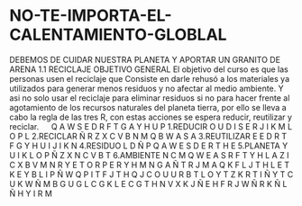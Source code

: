 # NO-TE-IMPORTA-EL-CALENTAMIENTO-GLOBLAL
DEBEMOS DE CUIDAR NUESTRA PLANETA Y APORTAR UN GRANITO DE ARENA
                                               1.1 RECICLAJE
                                             OBJETIVO GENERAL
El objetivo del curso es que las personas usen el reciclaje que
 Consiste en darle rehusó a los materiales ya utilizados para generar menos residuos y no afectar al medio ambiente. Y asi no solo usar el reciclaje para eliminar residuos si no para hacer frente al agotamiento de los recursos naturales del planeta tierra, por ello se lleva a cabo la regla de las tres R, con estas acciones se espera reducir, reutilizar y reciclar.
 
Q	A	W	S	E	D	R	F	T	G	A	Y	H	U	P                        1.REDUCIR
O	U	D	I	S	E	R	J	I	K	M	L	O	P	L                        2.RECICLAR
Ñ	R	Z	X	C	V	B	N	M	Q	B	W	A	S	A                        3.REUTILIZAR
E	E	D	R	T	F	G	Y	H	U	I	J	I	K	N                        4.RESIDUO
L	D	Ñ	P	Q	A	W	E	S	D	E	R	T	H	E                        5.PLANETA
Y	U	I	K	L	O	P	Ñ	Z	X	N	C	V	B	T                        6.AMBIENTE
N	C	M	Q	W	E	A	S	R	F	T	Y	H	L	A
Z	I	C	X	B	V	M	N	R	Y	E	T	O	R	P
E	R	Y	H	M	N	G	A	Ñ	T	R	J	M	A	Q
K	F	L	J	T	H	L	E	T	K	E	Y	B	L	I
P	Ñ	W	Q	P	I	T	F	J	T	H	Q	J	C	O
U	U	R	B	T	L	O	Y	T	Z	K	R	T	I	Ñ
Y	T	C	U	K	W	Ñ	M	B	G	U	G	L	C	G
K	L	E	C	G	T	H	N	V	X	K	J	Ñ	E	H
F	R	J	W	Ñ	R	K	Ñ	L	Ñ	H	Y	I	R	M



